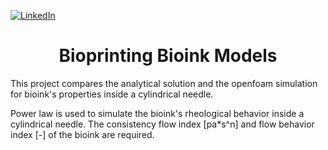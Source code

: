 <a name="readme-top"></a>

[![LinkedIn][linkedin-shield]][linkedin-url]
<!-- PROJECT TITLE -->
<div align="center">
<h1 align="center">Bioprinting Bioink Models</h1>
</div>

This project compares the analytical solution and the openfoam simulation for bioink's properties inside a cylindrical needle.

Power law is used to simulate the bioink's rheological behavior inside a cylindrical needle. 
The consistency flow index [pa*s^n] and flow behavior index [-] of the bioink are required.


<!-- MARKDOWN LINKS & IMAGES -->
<!-- https://www.markdownguide.org/basic-syntax/#reference-style-links -->
[linkedin-shield]: https://img.shields.io/badge/-LinkedIn-black.svg?style=for-the-badge&logo=linkedin&colorB=555
[linkedin-url]: https://www.linkedin.com/in/colin-z/
